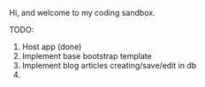 
Hi, and welcome to my coding sandbox. 

TODO:
1. Host app (done)
2. Implement base bootstrap template
3. Implement blog articles creating/save/edit in db
4. 
